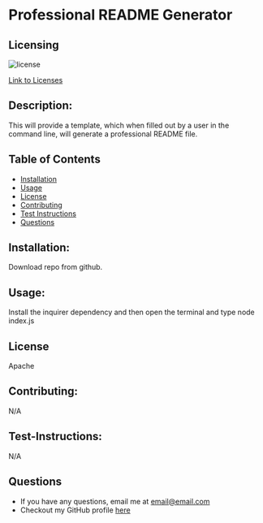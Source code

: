 # Professional README Generator

  ## Licensing
  ![license](https://img.shields.io/badge/License-Apache-blue.svg)

  [Link to Licenses](https://shields.io)
  

  ## Description: 
  This will provide a template, which when filled out by a user in the command line, will generate a professional README file.

  ## Table of Contents
  - [Installation](#Installation)
  - [Usage](#Usage)
  - [License](#License)
  - [Contributing](#Contributing)
  - [Test Instructions](#Test-Instructions)
  - [Questions](#Questions)

  ## Installation: 
  Download repo from github.

  ## Usage: 
  Install the inquirer dependency and then open the terminal and type node index.js

  ## License
  Apache

  ## Contributing: 
  N/A

  ## Test-Instructions: 
  N/A

  ## Questions
  - If you have any questions, email me at email@email.com
  - Checkout my GitHub profile [here](https://github.com//)

